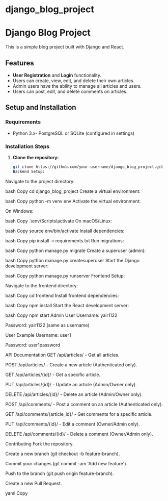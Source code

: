 # django_blog_project
# Django Blog Project

This is a simple blog project built with Django and React.

## Features
- **User Registration** and **Login** functionality.
- Users can create, view, edit, and delete their own articles.
- Admin users have the ability to manage all articles and users.
- Users can post, edit, and delete comments on articles.

## Setup and Installation

### Requirements
- Python 3.x- PostgreSQL or SQLite (configured in settings)

### Installation Steps

1. **Clone the repository:**

   ```bash
   git clone https://github.com/your-username/django_blog_project.git
   Backend Setup:

Navigate to the project directory:

bash
Copy
cd django_blog_project
Create a virtual environment:

bash
Copy
python -m venv env
Activate the virtual environment:

On Windows:

bash
Copy
.\env\Scripts\activate
On macOS/Linux:

bash
Copy
source env/bin/activate
Install dependencies:

bash
Copy
pip install -r requirements.txt
Run migrations:

bash
Copy
python manage.py migrate
Create a superuser (admin):

bash
Copy
python manage.py createsuperuser
Start the Django development server:

bash
Copy
python manage.py runserver
Frontend Setup:

Navigate to the frontend directory:

bash
Copy
cd frontend
Install frontend dependencies:

bash
Copy
npm install
Start the React development server:

bash
Copy
npm start
Admin User
Username: yair1122

Password: yair1122 (same as username)

User Example
Username: user1

Password: user1password

API Documentation
GET /api/articles/ - Get all articles.

POST /api/articles/ - Create a new article (Authenticated only).

GET /api/articles/{id}/ - Get a specific article.

PUT /api/articles/{id}/ - Update an article (Admin/Owner only).

DELETE /api/articles/{id}/ - Delete an article (Admin/Owner only).

POST /api/comments/ - Post a comment on an article (Authenticated only).

GET /api/comments/{article_id}/ - Get comments for a specific article.

PUT /api/comments/{id}/ - Edit a comment (Owner/Admin only).

DELETE /api/comments/{id}/ - Delete a comment (Owner/Admin only).

Contributing
Fork the repository.

Create a new branch (git checkout -b feature-branch).

Commit your changes (git commit -am 'Add new feature').

Push to the branch (git push origin feature-branch).

Create a new Pull Request.

yaml
Copy

